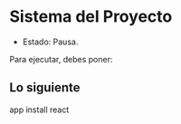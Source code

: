 <h1> Sistema del Proyecto</h1>

 - Estado: Pausa.

Para ejecutar, debes poner:
<h2>Lo siguiente</h2>

app install react
